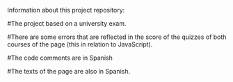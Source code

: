 Information about this project repository:

#The project based on a university exam.

#There are some errors that are reflected in the score of the quizzes of both courses of the page (this in relation to JavaScript).

#The code comments are in Spanish 

#The texts of the page are also in Spanish. 

